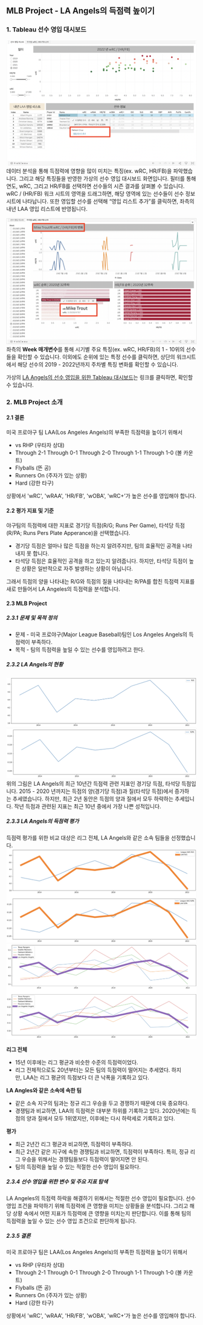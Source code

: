 ## MLB Project - LA Angels의 득점력 높이기

### 1. Tableau 선수 영입 대시보드
![Tableau Dashboard 1](./images/tableau1.png)
데이터 분석을 통해 득점력에 영향을 많이 미치는 특징(ex. wRC, HR/FB)을 파악했습니다. 그리고 해당 특징들을 반영한 가상의 선수 영입 대시보드 화면입니다. 필터를 통해 연도, wRC, 그리고 HR/FB를 선택하면 선수들의 시즌 결과를 살펴볼 수 있습니다. wRC / (HR/FB) 워크 시트의 영역을 드래그하면, 해당 영역에 있는 선수들이 선수 정보 시트에 나타납니다. 또한 영입할 선수를 선택해 “영입 리스트 추가”를 클릭하면, 좌측의 내년 LAA 영입 리스트에 반영됩니다.

![Tableau Dashboard 2](./images/tableau2.png)
좌측의 **Week 매개변수**를 통해 시기별 주요 특징(ex. wRC, HR/FB)의 1 - 10위의 선수들을 확인할 수 있습니다. 이외에도 순위에 있는 특정 선수를 클릭하면, 상단의 워크시트에서 해당 선수의 2019 - 2022년까지 주차별 특징 변화를 확인할 수 있습니다.

가상의 [LA Angels의 선수 영입을 위한 Tableau 대시보드](https://public.tableau.com/views/MLBProject_16774042309240/sheet0?:language=ko-KR&:display_count=n&:origin=viz_share_link)는 링크를 클릭하면, 확인할 수 있습니다.

### 2. MLB Project 소개
#### 2.1 결론
미국 프로야구 팀 LAA(Los Angeles Angels)의 부족한 득점력을 높이기 위해서
* vs RHP (우타자 상대)
* Through 2-1 Through 0-1 Through 2-0 Through 1-1 Through 1-0 (볼 카운트)
* Flyballs (뜬 공)
* Runners On (주자가 있는 상황)
* Hard (강한 타구)

상황에서 'wRC', 'wRAA', 'HR/FB', 'wOBA', 'wRC+’가 높은 선수를 영입해야 합니다.

#### 2.2 평가 지표 및 기준
야구팀의 득점력에 대한 지표로 경기당 득점(R/G; Runs Per Game), 타석당 득점(R/PA; Runs Pers Plate Apperance)을 선택했습니다.
* 경기당 득점은 얼마나 많은 득점을 하는지 알려주지만, 팀의 효율적인 공격을 나타내지 못 합니다.
* 타석당 득점은 효율적인 공격을 하고 있는지 알려줍니다. 하지만, 타석당 득점이 높은 상황은 일반적으로 자주 발생하는 상황이 아닙니다.

그래서 득점의 양을 나타내는 R/G와 득점의 질을 나타내는 R/PA를 합친 득점력 지표를 새로 만들어서 LA Angeles의 득점력을 분석합니다.

#### 2.3 MLB Project
##### 2.3.1 문제 및 목적 정의
* 문제 - 미국 프로야구(Major League Baseball)팀인 Los Angeles Angels의 득점력이 부족하다.
* 목적 - 팀의 득점력을 높일 수 있는 선수를 영입하려고 한다.

##### 2.3.2 LA Angels의 현황
![LAA R/G](./images/laa1.png)
![LAA R/G](./images/laa2.png)
위의 그림은 LA Angels의 최근 10년간 득점력 관련 지표인 경기당 득점, 타석당 득점입니다. 2015 - 2020 년까지는 득점의 양(경기당 득점)과 질(타석당 득점)에서 증가하는 추세였습니다. 하지만, 최근 2년 동안은 득점의 양과 질에서 모두 하락하는 추세입니다. 작년 득점과 관련된 지표는 최근 10년 중에서 가장 나쁜 성적입니다.

##### 2.3.3 LA Angels의 득점력 평가
득점력 평가를 위한 비교 대상은 리그 전체, LA Angels와 같은 소속 팀들을 선정했습니다.
![LAA VS League](./images/laa-league.png)
![LAA VS Same District](./images/laa-rival.png)

**리그 전체**
- 15년 이후에는 리그 평균과 비슷한 수준의 득점력이었다. 
- 리그 전체적으로도 20년부터는 모든 팀의 득점력이 떨어지는 추세였다. 하지만, LAA는 리그 평균의 득점보다 더 큰 낙폭을 기록하고 있다.

**LA Angles와 같은 소속에 속한 팀**
- 같은 소속 지구의 팀과는 정규 리그 우승을 두고 경쟁하기 때문에 더욱 중요하다. 
- 경쟁팀과 비교하면, LAA의 득점력은 대부분 하위를 기록하고 있다. 2020년에는 득점의 양과 질에서 모두 1위였지만, 이후에는 다시 하락세로 기록하고 있다.

**평가**
* 최근 2년간 리그 평균과 비교하면, 득점력이 부족하다.
* 최근 2년간 같은 지구에 속한 경쟁팀과 비교하면, 득점력이 부족하다. 특히, 정규 리그 우승을 위해서는 경쟁팀들보다 득점력이 떨어지면 안 된다.
* 팀의 득점력을 높일 수 있는 적절한 선수 영입이 필요하다.

##### 2.3.4 선수 영입을 위한 변수 및 주요 지표 탐색
LA Angeles의 득점력 하락을 해결하기 위해서는 적절한 선수 영입이 필요합니다. 선수 영입 조건을 파악하기 위해 득점력에 큰 영향을 미치는 상황들을 분석합니다. 그리고 해당 상황 속에서 어떤 지표가 득점력에 큰 영향을 미치는지 판단합니다. 이를 통해 팀의 득점력을 높일 수 있는 선수 영입 조건으로 판단하게 됩니다.

##### 2.3.5 결론
미국 프로야구 팀은 LAA(Los Angeles Angels)의 부족한 득점력을 높이기 위해서
* vs RHP (우타자 상대)
* Through 2-1 Through 0-1 Through 2-0 Through 1-1 Through 1-0 (볼 카운트)
* Flyballs (뜬 공)
* Runners On (주자가 있는 상황)
* Hard (강한 타구)

상황에서 'wRC', 'wRAA', 'HR/FB', 'wOBA', 'wRC+’가 높은 선수를 영입해야 합니다.
